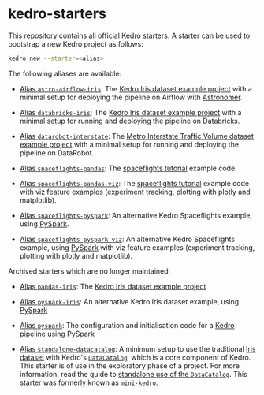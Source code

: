 # kedro-starters

This repository contains all official [Kedro starters](https://docs.kedro.org/en/stable/kedro_project_setup/starters.html). A starter can be used to bootstrap a new Kedro project as follows:

```bash
kedro new --starter=<alias>
```

The following aliases are available:

* [Alias `astro-airflow-iris`](astro-airflow-iris): The [Kedro Iris dataset example project](https://docs.kedro.org/en/0.18.14/get_started/new_project.html) with a minimal setup for deploying the pipeline on Airflow with [Astronomer](https://www.astronomer.io/).

* [Alias `databricks-iris`](databricks-iris): The [Kedro Iris dataset example project](https://docs.kedro.org/en/0.18.14/get_started/new_project.html) with a minimal setup for running and deploying the pipeline on Databricks.

* [Alias `datarobot-interstate`](datarobot-interstate): The [Metro Interstate Traffic Volume dataset example project](http://archive.ics.uci.edu/dataset/492/metro+interstate+traffic+volume) with a minimal setup for running and deploying the pipeline on DataRobot.

* [Alias `spaceflights-pandas`](spaceflights-pandas): The [spaceflights tutorial](https://docs.kedro.org/en/stable/tutorial/spaceflights_tutorial.html) example code.

* [Alias `spaceflights-pandas-viz`](spaceflights-pandas-viz): The [spaceflights tutorial](https://docs.kedro.org/en/stable/tutorial/spaceflights_tutorial.html) example code with viz feature examples (experiment tracking, plotting with plotly and matplotlib).

* [Alias `spaceflights-pyspark`](spaceflights-pyspark): An alternative Kedro Spaceflights example, using [PySpark](https://docs.kedro.org/en/stable/integrations/pyspark_integration.html).

* [Alias `spaceflights-pyspark-viz`](spaceflights-pyspark-viz): An alternative Kedro Spaceflights example, using [PySpark](https://docs.kedro.org/en/stable/integrations/pyspark_integration.html) with viz feature examples (experiment tracking, plotting with plotly and matplotlib).


Archived starters which are no longer maintained:

* [Alias `pandas-iris`](pandas-iris): The [Kedro Iris dataset example project](https://docs.kedro.org/en/0.18.14/get_started/new_project.html)

* [Alias `pyspark-iris`](pyspark-iris): An alternative Kedro Iris dataset example, using [PySpark](https://docs.kedro.org/en/stable/integrations/pyspark_integration.html)

* [Alias `pyspark`](pyspark): The configuration and initialisation code for a [Kedro pipeline using PySpark](https://docs.kedro.org/en/stable/integrations/pyspark_integration.html)

* [Alias `standalone-datacatalog`](standalone-datacatalog): A minimum setup to use the traditional [Iris dataset](https://www.kaggle.com/uciml/iris) with Kedro's [`DataCatalog`](https://docs.kedro.org/en/stable/data/data_catalog.html), which is a core component of Kedro. This starter is of use in the exploratory phase of a project. For more information, read the guide to [standalone use of the `DataCatalog`](https://docs.kedro.org/en/stable/notebooks_and_ipython/kedro_as_a_data_registry.html). This starter was formerly known as `mini-kedro`.